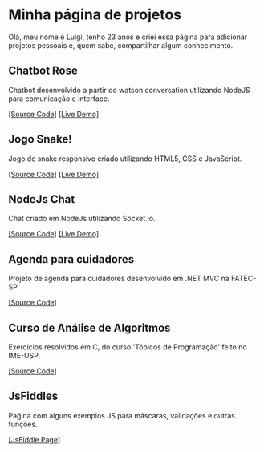 # Minha página de projetos

Olá, meu nome é Luigi, tenho 23 anos e criei essa página para adicionar projetos pessoais e, quem sabe, compartilhar algum conhecimento.

## Chatbot Rose

Chatbot desenvolvido a partir do watson conversation utilizando NodeJS para comunicação e interface.

[[Source Code]](https://github.com/luigihenrick/chatbot-rose) 
[[Live Demo]](https://chatbot-rose.herokuapp.com/) 

## Jogo Snake!

Jogo de snake responsivo criado utilizando HTML5, CSS e JavaScript.

[[Source Code]](https://github.com/luigihenrick/snake) 
[[Live Demo]](https://luigihenrick.github.io/html5-snake/) 

## NodeJs Chat

Chat criado em NodeJs utilizando Socket.io.

[[Source Code]](https://github.com/luigihenrick/nodejs-chat) 
[[Live Demo]](https://luigihenrick-chat.herokuapp.com/) 

## Agenda para cuidadores

Projeto de agenda para cuidadores desenvolvido em .NET MVC na FATEC-SP.

[[Source Code]](https://github.com/luigihenrick/dotnet-cuidadores) 

## Curso de Análise de Algoritmos

Exercícios resolvidos em C, do curso 'Tópicos de Programação' feito no IME-USP.

[[Source Code]](https://github.com/luigihenrick/topicos-programacao) 

## JsFiddles

Paǵina com alguns exemplos JS para máscaras, validações e outras funções.

[[JsFiddle Page]](https://jsfiddle.net/user/luigihenrick/fiddles/) 

